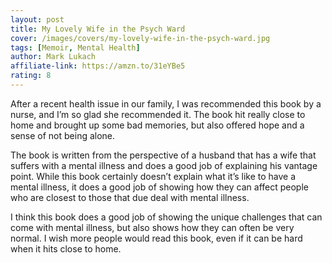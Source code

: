 ```yaml
---
layout: post
title: My Lovely Wife in the Psych Ward
cover: /images/covers/my-lovely-wife-in-the-psych-ward.jpg
tags: [Memoir, Mental Health]
author: Mark Lukach
affiliate-link: https://amzn.to/31eYBe5
rating: 8
---
```


After a recent health issue in our family, I was recommended this book by a nurse, and I’m so glad she recommended it. The book hit really close to home and brought up some bad memories, but also offered hope and a sense of not being alone.

The book is written from the perspective of a husband that has a wife that suffers with a mental illness and does a good job of explaining his vantage point. While this book certainly doesn’t explain what it’s like to have a mental illness, it does a good job of showing how they can affect people who are closest to those that due deal with mental illness.

I think this book does a good job of showing the unique challenges that can come with mental illness, but also shows how they can often be very normal. I wish more people would read this book, even if it can be hard when it hits close to home.